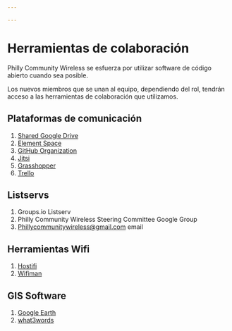 ```yaml
---

---
```

# Herramientas de colaboración

Philly Community Wireless se esfuerza por utilizar software de código abierto cuando sea posible.

Los nuevos miembros que se unan al equipo, dependiendo del rol, tendrán acceso a las herramientas de colaboración que utilizamos.

## Plataformas de comunicación

1. [Shared Google Drive](https://drive.google.com)
2. [Element Space](https://matrix.to/#/!GheBCBVgQRtMQLRuNp:matrix.org?via=matrix.org)
3. [GitHub Organization](https://github.com/phillycommunitywireless)
4. [Jitsi](https://jitsi.org/jitsi-meet/)
5. [Grasshopper](https://grasshopper.com/)
6. [Trello](https://trello.com/b/Ot9aOKcG)

## Listservs

1. Groups.io Listserv
2. Philly Community Wireless Steering Committee Google Group
3. Phillycommunitywireless@gmail.com email

## Herramientas Wifi

1. [Hostifi](https://hostifi.com/)
2. [Wifiman](http://wifiman.com/)

## GIS Software

1. [Google Earth](https://earth.google.com/web/)
2. [what3words](https://what3words.com/clip.apples.leap)